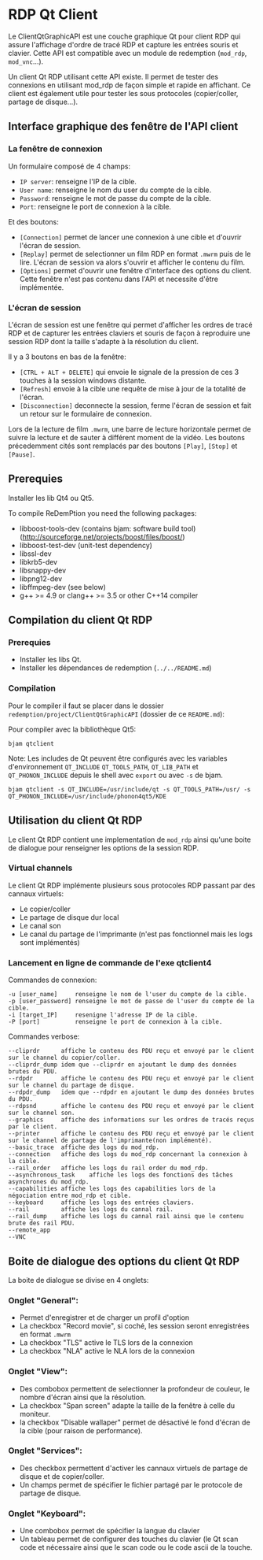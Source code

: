 # RDP Qt Client

Le ClientQtGraphicAPI est une couche graphique Qt pour client RDP qui assure l'affichage
d'ordre de tracé RDP et capture les entrées souris et clavier.
Cette API est compatible avec un module de redemption (`mod_rdp`, `mod_vnc`...).

Un client Qt RDP utilisant cette API existe. Il permet de tester des connexions en utilisant
mod_rdp de façon simple et rapide en affichant. Ce client est également utile pour tester les
sous protocoles (copier/coller, partage de disque...).


## Interface graphique des fenêtre de l'API client

### La fenêtre de connexion

Un formulaire composé de 4 champs:

- `IP server`: renseigne l'IP de la cible.
- `User name`: renseigne le nom du user du compte de la cible.
- `Password`: renseigne le mot de passe du compte de la cible.
- `Port`: renseigne le port de connexion à la cible.

Et des boutons:

- `[Connection]` permet de lancer une connexion à une cible et d'ouvrir l'écran
de session.
- `[Replay]` permet de selectionner un film RDP en format `.mwrm` puis de le lire.
L'écran de session va alors s'ouvrir et afficher le contenu du film.
- `[Options]` permet d'ouvrir une fenêtre d'interface des options du client.
Cette fenêtre n'est pas contenu dans l'API et necessite d'être implémentée.


### L'écran de session

L'écran de session est une fenêtre qui permet d'afficher les ordres de tracé RDP et de capturer
les entrées claviers et souris de façon à reproduire une session RDP dont la taille s'adapte à la
résolution du client.

Il y a 3 boutons en bas de la fenêtre:

- `[CTRL + ALT + DELETE]` qui envoie le signale de la pression de ces 3 touches à
la session windows distante.
- `[Refresh]` envoie à la cible une requête de mise à jour de la totalité de l'écran.
- `[Disconnection]` deconnecte la session, ferme l'écran de session et fait un retour
sur le formulaire de connexion.

Lors de la lecture de film `.mwrm`, une barre de lecture horizontale permet de suivre la lecture
et de sauter à différent moment de la vidéo. Les boutons précedemment cités sont remplacés par
des boutons `[Play]`, `[Stop]` et `[Pause]`.


## Prerequies

Installer les lib Qt4 ou Qt5.

To compile ReDemPtion you need the following packages:
- libboost-tools-dev (contains bjam: software build tool) (http://sourceforge.net/projects/boost/files/boost/)
- libboost-test-dev (unit-test dependency)
- libssl-dev
- libkrb5-dev
- libsnappy-dev
- libpng12-dev
- libffmpeg-dev (see below)
- g++ >= 4.9 or clang++ >= 3.5 or other C++14 compiler


## Compilation du client Qt RDP

### Prerequies

- Installer les libs Qt.
- Installer les dépendances de redemption (`../../README.md`)


### Compilation

Pour le compiler il faut se placer dans le dossier `redemption/project/ClientQtGraphicAPI` (dossier de ce `README.md`):

Pour compiler avec la bibliothèque Qt5:

    bjam qtclient

Note: Les includes de Qt peuvent être configurés avec les variables d'environnement `QT_INCLUDE` `QT_TOOLS_PATH`, `QT_LIB_PATH` et `QT_PHONON_INCLUDE` depuis le shell avec `export` ou avec `-s` de bjam.

    bjam qtclient -s QT_INCLUDE=/usr/include/qt -s QT_TOOLS_PATH=/usr/ -s QT_PHONON_INCLUDE=/usr/include/phonon4qt5/KDE


## Utilisation du client Qt RDP

Le client Qt RDP contient une implementation de `mod_rdp` ainsi qu'une boite de dialogue
pour renseigner les options de la session RDP.


### Virtual channels

Le client Qt RDP implémente plusieurs sous protocoles RDP passant par des cannaux virtuels:

- Le copier/coller
- Le partage de disque dur local
- Le canal son
- Le canal du partage de l'imprimante (n'est pas fonctionnel mais les logs sont implémentés)


### Lancement en ligne de commande de l'exe qtclient4

Commandes de connexion:

    -u [user_name]     renseigne le nom de l'user du compte de la cible.
    -p [user_password] renseigne le mot de passe de l'user du compte de la cible.
    -i [target_IP]     resenigne l'adresse IP de la cible.
    -P [port]          renseigne le port de connexion à la cible.

Commandes verbose:

    --cliprdr      affiche le contenu des PDU reçu et envoyé par le client sur le channel du copier/coller.
    --cliprdr_dump idem que --cliprdr en ajoutant le dump des données brutes du PDU.
    --rdpdr        affiche le contenu des PDU reçu et envoyé par le client sur le channel du partage de disque.
    --rdpdr_dump   idem que --rdpdr en ajoutant le dump des données brutes du PDU.
    --rdpsnd       affiche le contenu des PDU reçu et envoyé par le client sur le channel son.
    --graphics     affiche des informations sur les ordres de tracés reçus par le client.
    --printer      affiche le contenu des PDU reçu et envoyé par le client sur le channel de partage de l'imprimante(non implémenté).
    --basic_trace  affiche des logs du mod_rdp.
    --connection   affiche des logs du mod_rdp concernant la connexion à la cible.
    --rail_order   affiche les logs du rail order du mod_rdp.
    --asynchronous_task    affiche les logs des fonctions des tâches asynchrones du mod_rdp.
    --capabilities affiche les logs des capabilities lors de la négociation entre mod_rdp et cible.
    --keyboard     affiche les logs des entrées claviers.
    --rail         affiche les logs du cannal rail.
    --rail_dump    affiche les logs du cannal rail ainsi que le contenu brute des rail PDU.
    --remote_app
    --VNC


## Boite de dialogue des options du client Qt RDP

La boite de dialogue se divise en 4 onglets:

### Onglet "General":

- Permet d'enregistrer et de charger un profil d'option
- La checkbox "Record movie", si coché, les session seront enregistrées en format `.mwrm`
- La checkbox "TLS" active le TLS lors de la connexion
- La checkbox "NLA" active le NLA lors de la connexion

### Onglet "View":

- Des combobox permettent de selectionner la profondeur de couleur, le nombre d'écran
ainsi que la résolution.
- La checkbox "Span screen" adapte la taille de la fenêtre à celle du moniteur.
- la checkbox "Disable wallaper" permet de désactivé le fond d'écran de la cible
(pour raison de performance).

### Onglet "Services":

- Des checkbox permettent d'activer les cannaux virtuels de partage de disque et de copier/coller.
- Un champs permet de spécifier le fichier partagé par le protocole de partage de disque.

### Onglet "Keyboard":

- Une combobox permet de spécifier la langue du clavier
- Un tableau permet de configurer des touches du clavier (le Qt scan code et nécessaire
ainsi que le scan code ou le code ascii de la touche.
